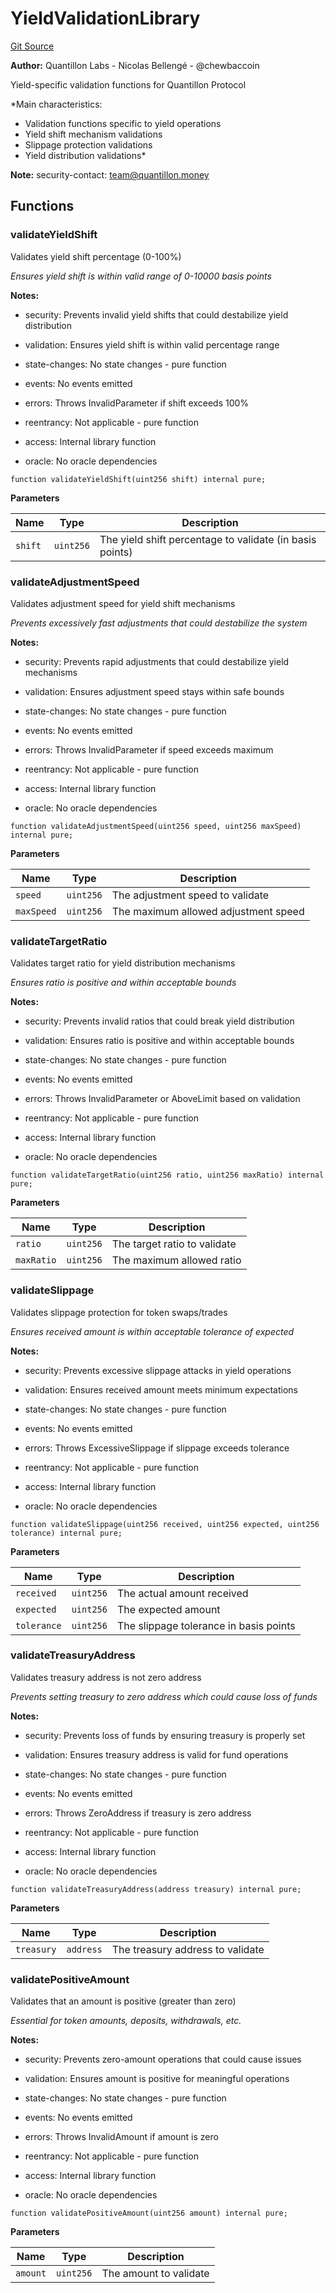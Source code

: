 # YieldValidationLibrary
[Git Source](https://github.com/Quantillon-Labs/smart-contracts/quantillon-protocol/blob/8526548ebebe4cec60f21492516bc5894f11137e/src/libraries/YieldValidationLibrary.sol)

**Author:**
Quantillon Labs - Nicolas Bellengé - @chewbaccoin

Yield-specific validation functions for Quantillon Protocol

*Main characteristics:
- Validation functions specific to yield operations
- Yield shift mechanism validations
- Slippage protection validations
- Yield distribution validations*

**Note:**
security-contact: team@quantillon.money


## Functions
### validateYieldShift

Validates yield shift percentage (0-100%)

*Ensures yield shift is within valid range of 0-10000 basis points*

**Notes:**
- security: Prevents invalid yield shifts that could destabilize yield distribution

- validation: Ensures yield shift is within valid percentage range

- state-changes: No state changes - pure function

- events: No events emitted

- errors: Throws InvalidParameter if shift exceeds 100%

- reentrancy: Not applicable - pure function

- access: Internal library function

- oracle: No oracle dependencies


```solidity
function validateYieldShift(uint256 shift) internal pure;
```
**Parameters**

|Name|Type|Description|
|----|----|-----------|
|`shift`|`uint256`|The yield shift percentage to validate (in basis points)|


### validateAdjustmentSpeed

Validates adjustment speed for yield shift mechanisms

*Prevents excessively fast adjustments that could destabilize the system*

**Notes:**
- security: Prevents rapid adjustments that could destabilize yield mechanisms

- validation: Ensures adjustment speed stays within safe bounds

- state-changes: No state changes - pure function

- events: No events emitted

- errors: Throws InvalidParameter if speed exceeds maximum

- reentrancy: Not applicable - pure function

- access: Internal library function

- oracle: No oracle dependencies


```solidity
function validateAdjustmentSpeed(uint256 speed, uint256 maxSpeed) internal pure;
```
**Parameters**

|Name|Type|Description|
|----|----|-----------|
|`speed`|`uint256`|The adjustment speed to validate|
|`maxSpeed`|`uint256`|The maximum allowed adjustment speed|


### validateTargetRatio

Validates target ratio for yield distribution mechanisms

*Ensures ratio is positive and within acceptable bounds*

**Notes:**
- security: Prevents invalid ratios that could break yield distribution

- validation: Ensures ratio is positive and within acceptable bounds

- state-changes: No state changes - pure function

- events: No events emitted

- errors: Throws InvalidParameter or AboveLimit based on validation

- reentrancy: Not applicable - pure function

- access: Internal library function

- oracle: No oracle dependencies


```solidity
function validateTargetRatio(uint256 ratio, uint256 maxRatio) internal pure;
```
**Parameters**

|Name|Type|Description|
|----|----|-----------|
|`ratio`|`uint256`|The target ratio to validate|
|`maxRatio`|`uint256`|The maximum allowed ratio|


### validateSlippage

Validates slippage protection for token swaps/trades

*Ensures received amount is within acceptable tolerance of expected*

**Notes:**
- security: Prevents excessive slippage attacks in yield operations

- validation: Ensures received amount meets minimum expectations

- state-changes: No state changes - pure function

- events: No events emitted

- errors: Throws ExcessiveSlippage if slippage exceeds tolerance

- reentrancy: Not applicable - pure function

- access: Internal library function

- oracle: No oracle dependencies


```solidity
function validateSlippage(uint256 received, uint256 expected, uint256 tolerance) internal pure;
```
**Parameters**

|Name|Type|Description|
|----|----|-----------|
|`received`|`uint256`|The actual amount received|
|`expected`|`uint256`|The expected amount|
|`tolerance`|`uint256`|The slippage tolerance in basis points|


### validateTreasuryAddress

Validates treasury address is not zero address

*Prevents setting treasury to zero address which could cause loss of funds*

**Notes:**
- security: Prevents loss of funds by ensuring treasury is properly set

- validation: Ensures treasury address is valid for fund operations

- state-changes: No state changes - pure function

- events: No events emitted

- errors: Throws ZeroAddress if treasury is zero address

- reentrancy: Not applicable - pure function

- access: Internal library function

- oracle: No oracle dependencies


```solidity
function validateTreasuryAddress(address treasury) internal pure;
```
**Parameters**

|Name|Type|Description|
|----|----|-----------|
|`treasury`|`address`|The treasury address to validate|


### validatePositiveAmount

Validates that an amount is positive (greater than zero)

*Essential for token amounts, deposits, withdrawals, etc.*

**Notes:**
- security: Prevents zero-amount operations that could cause issues

- validation: Ensures amount is positive for meaningful operations

- state-changes: No state changes - pure function

- events: No events emitted

- errors: Throws InvalidAmount if amount is zero

- reentrancy: Not applicable - pure function

- access: Internal library function

- oracle: No oracle dependencies


```solidity
function validatePositiveAmount(uint256 amount) internal pure;
```
**Parameters**

|Name|Type|Description|
|----|----|-----------|
|`amount`|`uint256`|The amount to validate|


